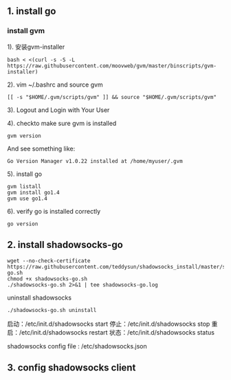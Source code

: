 ## 1. install go

### install gvm

1). 安装gvm-installer
```
bash < <(curl -s -S -L https://raw.githubusercontent.com/moovweb/gvm/master/binscripts/gvm-installer)
```

2). vim ~/.bashrc and source gvm
```
[[ -s "$HOME/.gvm/scripts/gvm" ]] && source "$HOME/.gvm/scripts/gvm"
```

3). Logout and Login with Your User

4). checkto make sure gvm is installed
```
gvm version
```
And see something like:
```
Go Version Manager v1.0.22 installed at /home/myuser/.gvm
```

5). install go
```
gvm listall
gvm install go1.4
gvm use go1.4
```

6). verify go is installed correctly
```
go version 
```

## 2. install shadowsocks-go
```
wget --no-check-certificate https://raw.githubusercontent.com/teddysun/shadowsocks_install/master/shadowsocks-go.sh
chmod +x shadowsocks-go.sh
./shadowsocks-go.sh 2>&1 | tee shadowsocks-go.log
```

uninstall shadowsocks
```
./shadowsocks-go.sh uninstall
```

启动：/etc/init.d/shadowsocks start
停止：/etc/init.d/shadowsocks stop
重启：/etc/init.d/shadowsocks restart
状态：/etc/init.d/shadowsocks status

shadowsocks config file : /etc/shadowsocks.json

## 3. config shadowsocks client